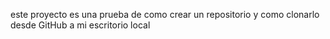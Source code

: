 este proyecto es una prueba de como crear un repositorio y como clonarlo desde GitHub a mi escritorio local